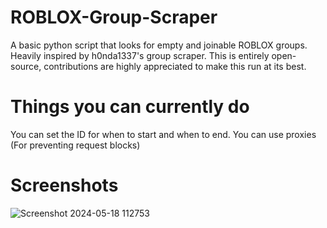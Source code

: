 # ROBLOX-Group-Scraper
A basic python script that looks for empty and joinable ROBLOX groups.
Heavily inspired by h0nda1337's group scraper.
This is entirely open-source, contributions are highly appreciated to make this run at its best.

# Things you can currently do
You can set the ID for when to start and when to end.
You can use proxies (For preventing request blocks)

# Screenshots
![Screenshot 2024-05-18 112753](https://github.com/ymuuuun/ROBLOX-Group-Scraper/assets/170196194/424f554d-1ef0-4878-b2a6-e94783169929)

